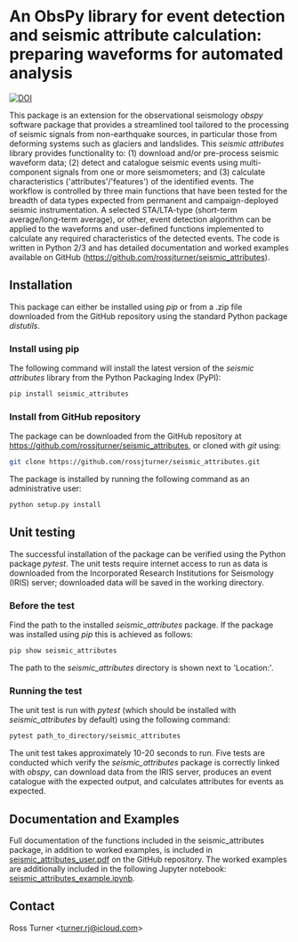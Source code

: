 # An ObsPy library for event detection and seismic attribute calculation: preparing waveforms for automated analysis 
[![DOI](https://zenodo.org/badge/303865623.svg)](https://zenodo.org/badge/latestdoi/303865623)

This package is an extension for the observational seismology _obspy_ software package that provides a streamlined tool tailored to the processing of seismic signals from non-earthquake sources, in particular those from deforming systems such as glaciers and landslides. This _seismic attributes_ library provides functionality to: (1) download and/or pre-process seismic waveform data; (2) detect and catalogue seismic events using multi-component signals from one or more seismometers; and (3) calculate characteristics ('attributes'/'features') of the identified events. The workflow is controlled by three main functions that have been tested for the breadth of data types expected from permanent and campaign-deployed seismic instrumentation. A selected STA/LTA-type (short-term average/long-term average), or other, event detection algorithm can be applied to the waveforms and user-defined functions implemented to calculate any required characteristics of the detected events. The code is written in Python 2/3 and has detailed documentation and worked examples available on GitHub (https://github.com/rossjturner/seismic_attributes).

## Installation

This package can either be installed using _pip_ or from a .zip file downloaded from the GitHub repository using the standard Python package _distutils_.

### Install using pip
The following command will install the latest version of the _seismic attributes_ library from the Python Packaging Index (PyPI):

```bash
pip install seismic_attributes
```

### Install from GitHub repository

The package can be downloaded from the GitHub repository at https://github.com/rossjturner/seismic_attributes, or cloned with _git_ using:

```bash
git clone https://github.com/rossjturner/seismic_attributes.git
```

The package is installed by running the following command as an administrative user:

```bash
python setup.py install
```

## Unit testing

The successful installation of the package can be verified using the Python package _pytest_. The unit tests require internet access to run as data is downloaded from the Incorporated Research Institutions for Seismology (IRIS) server; downloaded data will be saved in the working directory.

### Before the test

Find the path to the installed _seismic_attributes_ package. If the package was installed using _pip_ this is achieved as follows:

```bash
pip show seismic_attributes
```

The path to the _seismic_attributes_ directory is shown next to 'Location:'.

### Running the test

The unit test is run with _pytest_ (which should be installed with _seismic_attributes_ by default) using the following command:

```bash
pytest path_to_directory/seismic_attributes
```

The unit test takes approximately 10-20 seconds to run. Five tests are conducted which verify the _seismic_attributes_ package is correctly linked with _obspy_, can download data from the IRIS server, produces an event catalogue with the expected output, and calculates attributes for events as expected.

## Documentation and Examples

Full documentation of the functions included in the seismic_attributes package, in addition to worked examples, is included in [seismic_attributes_user.pdf](https://github.com/rossjturner/seismic_attributes/blob/main/seismic_attributes_user.pdf) on the GitHub repository. The worked examples are additionally included in the following Jupyter notebook: [seismic_attributes_example.ipynb](https://github.com/rossjturner/seismic_attributes/blob/main/seismic_attributes_example.ipynb).

## Contact

Ross Turner <<turner.rj@icloud.com>>

